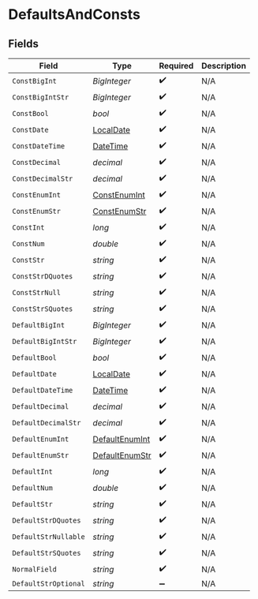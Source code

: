 # DefaultsAndConsts


## Fields

| Field                                                                                 | Type                                                                                  | Required                                                                              | Description                                                                           |
| ------------------------------------------------------------------------------------- | ------------------------------------------------------------------------------------- | ------------------------------------------------------------------------------------- | ------------------------------------------------------------------------------------- |
| `ConstBigInt`                                                                         | *BigInteger*                                                                          | :heavy_check_mark:                                                                    | N/A                                                                                   |
| `ConstBigIntStr`                                                                      | *BigInteger*                                                                          | :heavy_check_mark:                                                                    | N/A                                                                                   |
| `ConstBool`                                                                           | *bool*                                                                                | :heavy_check_mark:                                                                    | N/A                                                                                   |
| `ConstDate`                                                                           | [LocalDate](https://nodatime.org/3.1.x/api/NodaTime.LocalDate.html)                   | :heavy_check_mark:                                                                    | N/A                                                                                   |
| `ConstDateTime`                                                                       | [DateTime](https://learn.microsoft.com/en-us/dotnet/api/system.datetime?view=net-5.0) | :heavy_check_mark:                                                                    | N/A                                                                                   |
| `ConstDecimal`                                                                        | *decimal*                                                                             | :heavy_check_mark:                                                                    | N/A                                                                                   |
| `ConstDecimalStr`                                                                     | *decimal*                                                                             | :heavy_check_mark:                                                                    | N/A                                                                                   |
| `ConstEnumInt`                                                                        | [ConstEnumInt](../../Models/Shared/ConstEnumInt.md)                                   | :heavy_check_mark:                                                                    | N/A                                                                                   |
| `ConstEnumStr`                                                                        | [ConstEnumStr](../../Models/Shared/ConstEnumStr.md)                                   | :heavy_check_mark:                                                                    | N/A                                                                                   |
| `ConstInt`                                                                            | *long*                                                                                | :heavy_check_mark:                                                                    | N/A                                                                                   |
| `ConstNum`                                                                            | *double*                                                                              | :heavy_check_mark:                                                                    | N/A                                                                                   |
| `ConstStr`                                                                            | *string*                                                                              | :heavy_check_mark:                                                                    | N/A                                                                                   |
| `ConstStrDQuotes`                                                                     | *string*                                                                              | :heavy_check_mark:                                                                    | N/A                                                                                   |
| `ConstStrNull`                                                                        | *string*                                                                              | :heavy_check_mark:                                                                    | N/A                                                                                   |
| `ConstStrSQuotes`                                                                     | *string*                                                                              | :heavy_check_mark:                                                                    | N/A                                                                                   |
| `DefaultBigInt`                                                                       | *BigInteger*                                                                          | :heavy_check_mark:                                                                    | N/A                                                                                   |
| `DefaultBigIntStr`                                                                    | *BigInteger*                                                                          | :heavy_check_mark:                                                                    | N/A                                                                                   |
| `DefaultBool`                                                                         | *bool*                                                                                | :heavy_check_mark:                                                                    | N/A                                                                                   |
| `DefaultDate`                                                                         | [LocalDate](https://nodatime.org/3.1.x/api/NodaTime.LocalDate.html)                   | :heavy_check_mark:                                                                    | N/A                                                                                   |
| `DefaultDateTime`                                                                     | [DateTime](https://learn.microsoft.com/en-us/dotnet/api/system.datetime?view=net-5.0) | :heavy_check_mark:                                                                    | N/A                                                                                   |
| `DefaultDecimal`                                                                      | *decimal*                                                                             | :heavy_check_mark:                                                                    | N/A                                                                                   |
| `DefaultDecimalStr`                                                                   | *decimal*                                                                             | :heavy_check_mark:                                                                    | N/A                                                                                   |
| `DefaultEnumInt`                                                                      | [DefaultEnumInt](../../Models/Shared/DefaultEnumInt.md)                               | :heavy_check_mark:                                                                    | N/A                                                                                   |
| `DefaultEnumStr`                                                                      | [DefaultEnumStr](../../Models/Shared/DefaultEnumStr.md)                               | :heavy_check_mark:                                                                    | N/A                                                                                   |
| `DefaultInt`                                                                          | *long*                                                                                | :heavy_check_mark:                                                                    | N/A                                                                                   |
| `DefaultNum`                                                                          | *double*                                                                              | :heavy_check_mark:                                                                    | N/A                                                                                   |
| `DefaultStr`                                                                          | *string*                                                                              | :heavy_check_mark:                                                                    | N/A                                                                                   |
| `DefaultStrDQuotes`                                                                   | *string*                                                                              | :heavy_check_mark:                                                                    | N/A                                                                                   |
| `DefaultStrNullable`                                                                  | *string*                                                                              | :heavy_check_mark:                                                                    | N/A                                                                                   |
| `DefaultStrSQuotes`                                                                   | *string*                                                                              | :heavy_check_mark:                                                                    | N/A                                                                                   |
| `NormalField`                                                                         | *string*                                                                              | :heavy_check_mark:                                                                    | N/A                                                                                   |
| `DefaultStrOptional`                                                                  | *string*                                                                              | :heavy_minus_sign:                                                                    | N/A                                                                                   |